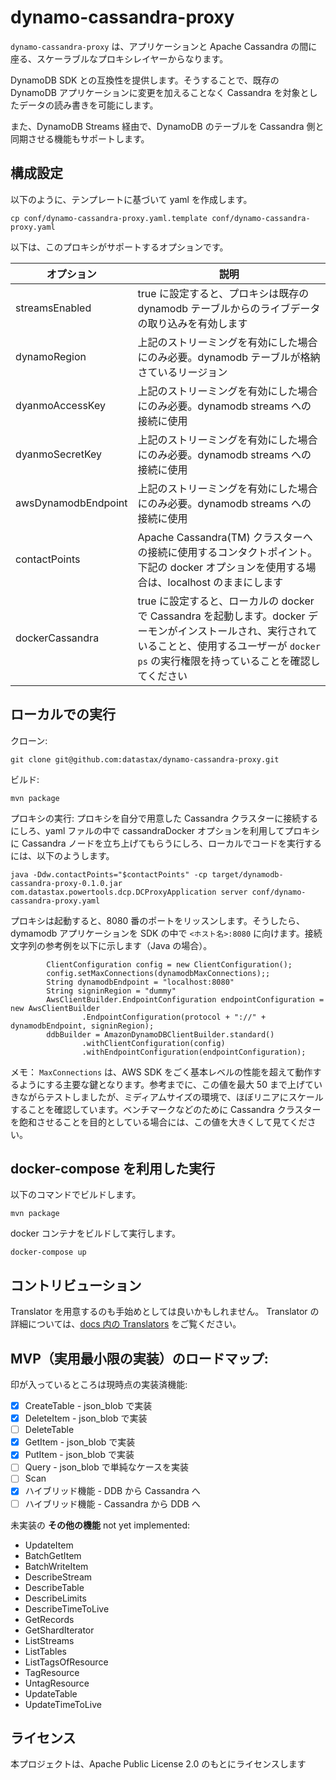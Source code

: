 # dynamo-cassandra-proxy

`dynamo-cassandra-proxy` は、アプリケーションと Apache Cassandra の間に座る、スケーラブルなプロキシレイヤーからなります。

DynamoDB SDK との互換性を提供します。そうすることで、既存の DynamoDB アプリケーションに変更を加えることなく Cassandra を対象としたデータの読み書きを可能にします。

また、DynamoDB Streams 経由で、DynamoDB のテーブルを Cassandra 側と同期させる機能もサポートします。

## 構成設定

以下のように、テンプレートに基づいて yaml を作成します。

    cp conf/dynamo-cassandra-proxy.yaml.template conf/dynamo-cassandra-proxy.yaml

以下は、このプロキシがサポートするオプションです。

| オプション | 説明 |
| -------- | ---------- |
|streamsEnabled| true に設定すると、プロキシは既存の dynamodb テーブルからのライブデータの取り込みを有効します| 
|dynamoRegion| 上記のストリーミングを有効にした場合にのみ必要。dynamodb テーブルが格納さているリージョン|
|dyanmoAccessKey| 上記のストリーミングを有効にした場合にのみ必要。dynamodb streams への接続に使用|
|dyanmoSecretKey| 上記のストリーミングを有効にした場合にのみ必要。dynamodb streams への接続に使用|
|awsDynamodbEndpoint| 上記のストリーミングを有効にした場合にのみ必要。dynamodb streams への接続に使用|
|contactPoints| Apache Cassandra(TM) クラスターへの接続に使用するコンタクトポイント。下記の docker オプションを使用する場合は、localhost のままにします|
|dockerCassandra| true に設定すると、ローカルの docker で Cassandra を起動します。docker デーモンがインストールされ、実行されていることと、使用するユーザーが `docker ps` の実行権限を持っていることを確認してください|


## ローカルでの実行

クローン:

    git clone git@github.com:datastax/dynamo-cassandra-proxy.git

ビルド:

    mvn package

プロキシの実行: プロキシを自分で用意した Cassandra クラスターに接続するにしろ、yaml ファルの中で cassandraDocker オプションを利用してプロキシに Cassandra ノードを立ち上げてもらうにしろ、ローカルでコードを実行するには、以下のようします。

    java -Ddw.contactPoints="$contactPoints" -cp target/dynamodb-cassandra-proxy-0.1.0.jar com.datastax.powertools.dcp.DCProxyApplication server conf/dynamo-cassandra-proxy.yaml

プロキシは起動すると、8080 番のポートをリッスンします。そうしたら、dymamodb アプリケーションを SDK の中で `<ホスト名>:8080` に向けます。接続文字列の参考例を以下に示します（Java の場合）。

            ClientConfiguration config = new ClientConfiguration();
            config.setMaxConnections(dynamodbMaxConnections);;
            String dynamodbEndpoint = "localhost:8080"
            String signinRegion = "dummy"
            AwsClientBuilder.EndpointConfiguration endpointConfiguration = new AwsClientBuilder
                    .EndpointConfiguration(protocol + "://" + dynamodbEndpoint, signinRegion);
            ddbBuilder = AmazonDynamoDBClientBuilder.standard()
                    .withClientConfiguration(config)
                    .withEndpointConfiguration(endpointConfiguration);

メモ： `MaxConnections` は、AWS SDK をごく基本レベルの性能を超えて動作するようにする主要な鍵となります。参考までに、この値を最大 50 まで上げていきながらテストしましたが、ミディアムサイズの環境で、ほぼリニアにスケールすることを確認しています。ベンチマークなどのために Cassandra クラスターを飽和させることを目的としている場合には、この値を大きくして見てください。


## docker-compose を利用した実行

以下のコマンドでビルドします。

    mvn package
    
docker コンテナをビルドして実行します。
    
    docker-compose up



## コントリビューション

Translator を用意するのも手始めとしては良いかもしれません。
Translator の詳細については、[docs 内の Translators](docs/Translators-JP.md) をご覧ください。

## MVP（実用最小限の実装）のロードマップ:

印が入っているところは現時点の実装済機能:

 - [x] CreateTable - json_blob で実装
 - [x] DeleteItem - json_blob で実装
 - [ ] DeleteTable
 - [x] GetItem - json_blob で実装
 - [x] PutItem - json_blob で実装
 - [ ] Query - json_blob で単純なケースを実装
 - [ ] Scan
 - [x] ハイブリッド機能 - DDB から Cassandra へ
 - [ ] ハイブリッド機能 - Cassandra から DDB へ

未実装の **その他の機能** not yet implemented:

- UpdateItem
- BatchGetItem
- BatchWriteItem
- DescribeStream
- DescribeTable
- DescribeLimits
- DescribeTimeToLive
- GetRecords
- GetShardIterator
- ListStreams
- ListTables
- ListTagsOfResource
- TagResource
- UntagResource
- UpdateTable
- UpdateTimeToLive

## ライセンス
本プロジェクトは、Apache Public License 2.0 のもとにライセンスします